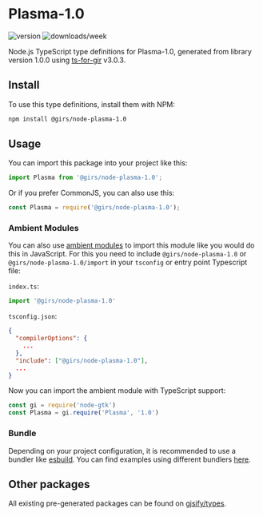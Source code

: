 
# Plasma-1.0

![version](https://img.shields.io/npm/v/@girs/node-plasma-1.0)
![downloads/week](https://img.shields.io/npm/dw/@girs/node-plasma-1.0)


Node.js TypeScript type definitions for Plasma-1.0, generated from library version 1.0.0 using [ts-for-gir](https://github.com/gjsify/ts-for-gir) v3.0.3.


## Install

To use this type definitions, install them with NPM:
```bash
npm install @girs/node-plasma-1.0
```

## Usage

You can import this package into your project like this:
```ts
import Plasma from '@girs/node-plasma-1.0';
```

Or if you prefer CommonJS, you can also use this:
```ts
const Plasma = require('@girs/node-plasma-1.0');
```

### Ambient Modules

You can also use [ambient modules](https://github.com/gjsify/ts-for-gir/tree/main/packages/cli#ambient-modules) to import this module like you would do this in JavaScript.
For this you need to include `@girs/node-plasma-1.0` or `@girs/node-plasma-1.0/import` in your `tsconfig` or entry point Typescript file:

`index.ts`:
```ts
import '@girs/node-plasma-1.0'
```

`tsconfig.json`:
```json
{
  "compilerOptions": {
    ...
  },
  "include": ["@girs/node-plasma-1.0"],
  ...
}
```

Now you can import the ambient module with TypeScript support: 

```ts
const gi = require('node-gtk')
const Plasma = gi.require('Plasma', '1.0')
```


### Bundle

Depending on your project configuration, it is recommended to use a bundler like [esbuild](https://esbuild.github.io/). You can find examples using different bundlers [here](https://github.com/gjsify/ts-for-gir/tree/main/examples).

## Other packages

All existing pre-generated packages can be found on [gjsify/types](https://github.com/gjsify/types).


